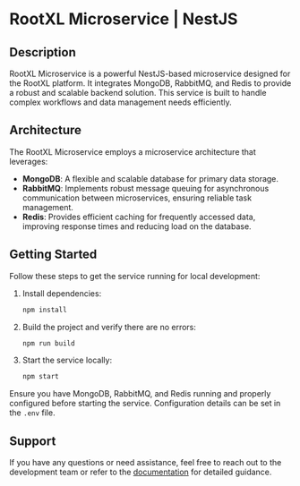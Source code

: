 # RootXL Microservice | NestJS

## Description <!-- omit in toc -->

RootXL Microservice is a powerful NestJS-based microservice designed for the RootXL platform. It integrates MongoDB, RabbitMQ, and Redis to provide a robust and scalable backend solution. This service is built to handle complex workflows and data management needs efficiently.

## Architecture

The RootXL Microservice employs a microservice architecture that leverages:

- **MongoDB**: A flexible and scalable database for primary data storage.
- **RabbitMQ**: Implements robust message queuing for asynchronous communication between microservices, ensuring reliable task management.
- **Redis**: Provides efficient caching for frequently accessed data, improving response times and reducing load on the database.

## Getting Started

Follow these steps to get the service running for local development:

1. Install dependencies:
   ```bash
   npm install
   ```
2. Build the project and verify there are no errors:
   ```bash
   npm run build
   ```
3. Start the service locally:
   ```bash
   npm start
   ```

Ensure you have MongoDB, RabbitMQ, and Redis running and properly configured before starting the service. Configuration details can be set in the `.env` file.

## Support

If you have any questions or need assistance, feel free to reach out to the development team or refer to the [documentation](/docs/readme.md) for detailed guidance.
